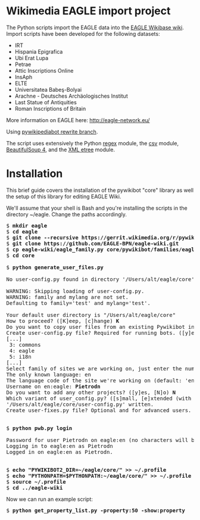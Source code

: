 Wikimedia EAGLE import project
=====

The Python scripts import the EAGLE data into the [EAGLE Wikibase wiki](http://www.eagle-network.eu/wiki/index.php/).
Import scripts have been developed for the following datasets:
* IRT
* Hispania Epigrafica
* Ubi Erat Lupa
* Petrae
* Attic Inscriptions Online
* InsAph
* ELTE
* Universitatea Babeş-Bolyai
* Arachne - Deutsches Archäologisches Institut
* Last Statue of Antiquities
* Roman Inscriptions of Britain

More information on EAGLE here:
http://eagle-network.eu/

Using [pywikipediabot rewrite branch](https://github.com/wikimedia/pywikibot-core).

The script uses extensively the Python [regex](http://docs.python.org/2/library/re.html) module, the [csv](http://docs.python.org/2/library/csv.html) module, [BeautifulSoup 4](http://www.crummy.com/software/BeautifulSoup/bs4/doc/), and the [XML etree](http://docs.python.org/2/library/xml.etree.elementtree.html) module.

Installation
====
This brief guide covers the installation of the pywikibot "core" library as well the setup of this library for editing EAGLE Wiki.

We'll assume that your shell is Bash and you're installing the scripts in the directory ~/eagle. Change the paths accordingly.

<pre>
$ <b>mkdir eagle</b>
$ <b>cd eagle</b>
$ <b>git clone --recursive https://gerrit.wikimedia.org/r/pywikibot/core.git</b>
$ <b>git clone https://github.com/EAGLE-BPN/eagle-wiki.git</b>
$ <b>cp eagle-wiki/eagle_family.py core/pywikibot/families/eagle_family.py</b>
$ <b>cd core</b>

$ <b>python generate_user_files.py</b>

No user-config.py found in directory '/Users/alt/eagle/core'.

WARNING: Skipping loading of user-config.py.
WARNING: family and mylang are not set.
Defaulting to family='test' and mylang='test'.

Your default user directory is "/Users/alt/eagle/core"
How to proceed? ([K]eep, [c]hange) <b>K</b>
Do you want to copy user files from an existing Pywikibot installation? ([y]es, [n]o) <b>n</b>
Create user-config.py file? Required for running bots. ([y]es, [N]o) <b>y</b>
[...]
 3: commons
 4: eagle
 5: i18n
[...]
Select family of sites we are working on, just enter the number or name (default: wikipedia):  <b>eagle</b>
The only known language: en
The language code of the site we're working on (default: 'en'): 
Username on en:eagle: <b>Pietrodn</b>
Do you want to add any other projects? ([y]es, [N]o) <b>N</b>
Which variant of user_config.py? ([s]mall, [e]xtended (with further information)) <b>s</b>
'/Users/alt/eagle/core/user-config.py' written.
Create user-fixes.py file? Optional and for advanced users. ([y]es, [N]o) <b>N</b>


$ <b>python pwb.py login</b>

Password for user Pietrodn on eagle:en (no characters will be shown): 
Logging in to eagle:en as Pietrodn
Logged in on eagle:en as Pietrodn.


$ <b>echo "PYWIKIBOT2_DIR=~/eagle/core/" >> ~/.profile</b>
$ <b>echo "PYTHONPATH=$PYTHONPATH:~/eagle/core/" >> ~/.profile</b>
$ <b>source ~/.profile</b>
$ <b>cd ../eagle-wiki</b>
</pre>

Now we can run an example script:
<pre>
$ <b>python get_property_list.py -property:50 -show:property</b>
</pre>
